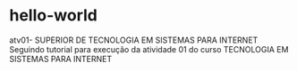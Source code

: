 # hello-world
atv01- SUPERIOR DE TECNOLOGIA EM SISTEMAS PARA INTERNET
Seguindo tutorial para execução da atividade 01 do curso TECNOLOGIA EM SISTEMAS PARA INTERNET
